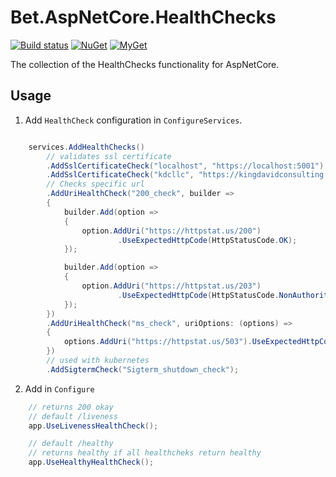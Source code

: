 # Bet.AspNetCore.HealthChecks

[![Build status](https://ci.appveyor.com/api/projects/status/fo9rakj7s7uhs3ij?svg=true)](https://ci.appveyor.com/project/kdcllc/bet-aspnetcore)
[![NuGet](https://img.shields.io/nuget/v/Bet.AspNetCore.HealthChecks.svg)](https://www.nuget.org/packages?q=Bet.AspNetCore.HealthChecks)
[![MyGet](https://img.shields.io/myget/kdcllc/v/Bet.AspNetCore.HealthChecks.svg?label=myget)](https://www.myget.org/F/kdcllc/api/v2)

The collection of the HealthChecks functionality for AspNetCore.

## Usage

1. Add `HealthCheck` configuration in `ConfigureServices`.

```csharp

    services.AddHealthChecks()
        // validates ssl certificate
        .AddSslCertificateCheck("localhost", "https://localhost:5001")
        .AddSslCertificateCheck("kdcllc", "https://kingdavidconsulting.com")
        // Checks specific url
        .AddUriHealthCheck("200_check", builder =>
        {
            builder.Add(option =>
            {
                option.AddUri("https://httpstat.us/200")
                        .UseExpectedHttpCode(HttpStatusCode.OK);
            });

            builder.Add(option =>
            {
                option.AddUri("https://httpstat.us/203")
                        .UseExpectedHttpCode(HttpStatusCode.NonAuthoritativeInformation);
            });
        })
        .AddUriHealthCheck("ms_check", uriOptions: (options) =>
        {
            options.AddUri("https://httpstat.us/503").UseExpectedHttpCode(503);
        })
        // used with kubernetes
        .AddSigtermCheck("Sigterm_shutdown_check");
```

2. Add in `Configure`

```csharp
    // returns 200 okay
    // default /liveness
    app.UseLivenessHealthCheck();

    // default /healthy
    // returns healthy if all healthcheks return healthy
    app.UseHealthyHealthCheck();
```

